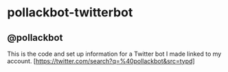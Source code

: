 # pollackbot-twitterbot
## @pollackbot
This is the code and set up information for a Twitter bot I made linked to my account. 
[https://twitter.com/search?q=%40pollackbot&src=typd]
